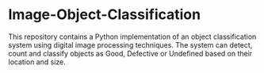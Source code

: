# Image-Object-Classification
This repository contains a Python implementation of an object classification system using digital image processing techniques. The system can detect, count and classify objects as Good, Defective or Undefined based on their location and size.
